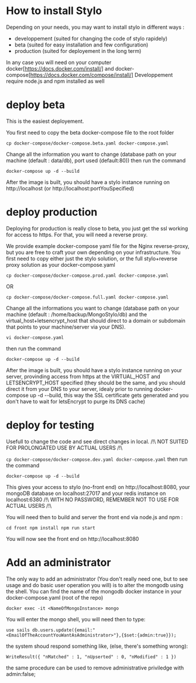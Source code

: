 # How to install Stylo

Depending on your needs, you may want to install stylo in different ways :
 - developpement (suited for changing the code of stylo rapidely)
 - beta (suited for easy installation and few configuration)
 - production (suited for deployement in the long term)

 In any case you will need on your computer docker[https://docs.docker.com/install/] and docker-compose[https://docs.docker.com/compose/install/]
 Developpement require node.js and npm installed as well

# deploy beta

This is the easiest deployement.

You first need to copy the beta docker-compose file to the root folder

`
cp docker-compose/docker-compose.beta.yaml docker-compose.yaml
`

Change all the information you want to change (database path on your machine (default : data/db), port used (default:80))
then run the command

`
docker-compose up -d --build
`

After the image is built, you should have a stylo instance running on http://localhost (or http://localhost:portYouSpecified)

# deploy production

Deploying for production is really close to beta, you just get the ssl working for access to https. For that, you will need a reverse proxy.

We provide example docker-compose yaml file for the Nginx reverse-proxy, but you are free to craft your own depending on your infrastructure.
You first need to copy either just the stylo solution, or the full stylo+reverse proxy solution as your docker-compose.yaml

`
cp docker-compose/docker-compose.prod.yaml docker-compose.yaml
`

OR

`
cp docker-compose/docker-compose.full.yaml docker-compose.yaml
`

Change all the informations you want to change (database path on your machine (default : /home/backup/MongoStylo/db) and the virtual_host+letsencrypt_host that should direct to a domain or subdomain that points to your machine/server via your DNS).

`
vi docker-compose.yaml
`

then run the command

`
docker-compose up -d --build
`

After the image is built, you should have a stylo instance running on your server, provinding access from https at the VIRTUAL_HOST and LETSENCRYPT_HOST specified (they should be the same, and you should direct it from your DNS to your server, idealy prior to running docker-compose up -d --build, this way the SSL certificate gets generated and you don't have to wait for letsEncrypt to purge its DNS cache)

# deploy for testing

Usefull to change the code and see direct changes in local. /!\ NOT SUITED FOR PROLONGATED USE BY ACTUAL USERS /!\

`
cp docker-compose/docker-compose.dev.yaml docker-compose.yaml
`
then run the command

`
docker-compose up -d --build
`

This gives your access to stylo (no-front end) on http://localhost:8080, your mongoDB database on localhost:27017 and your redis instance on localhost:6380 /!\ WITH NO PASSWORD, REMEMBER NOT TO USE FOR ACTUAL USERS /!\

You will need then to build and server the front end via node.js and npm :

`
cd front
npm install
npm run start
`

You will now see the front end on http://localhost:8080

# Add an administrator

The only way to add an administrator (You don't really need one, but to see usage and do basic user operation you will) is to alter the mongodb using the shell.
You can find the name of the mongodb docker instance in your docker-compose.yaml (root of the repo)

`
docker exec -it <NameOfMongoInstance> mongo
`

You will enter the mongo shell, you will need then to type:

`
use sails
db.users.update({email:"<EmailOfTheAccountYouWantAsAdministrator>"},{$set:{admin:true}});
`

the system shoud respond something like, (else, there's something wrong):

`
WriteResult({ "nMatched" : 1, "nUpserted" : 0, "nModified" : 1 })
`


the same procedure can be used to remove administrative priviledge with admin:false;
